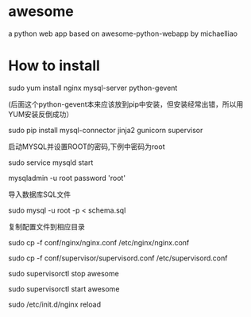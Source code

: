 # awesome
a python web app based on awesome-python-webapp by michaelliao
# How to install
sudo yum install nginx mysql-server python-gevent

  (后面这个python-gevent本来应该放到pip中安装，但安装经常出错，所以用YUM安装反倒成功）

sudo pip install mysql-connector jinja2 gunicorn  supervisor

启动MYSQL并设置ROOT的密码,下例中密码为root

sudo service mysqld start

mysqladmin -u root password 'root'

导入数据库SQL文件

sudo mysql -u root -p < schema.sql

复制配置文件到相应目录

sudo cp -f conf/nginx/nginx.conf /etc/nginx/nginx.conf

sudo cp -f conf/supervisor/supervisord.conf /etc/supervisord.conf



 sudo supervisorctl stop awesome
 
 sudo supervisorctl start awesome
 
 sudo /etc/init.d/nginx reload

